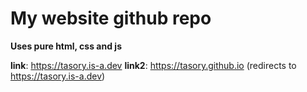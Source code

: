 
# My website github repo

**Uses pure html, css and js**

**link**: https://tasory.is-a.dev
**link2**: https://tasory.github.io (redirects to https://tasory.is-a.dev)
